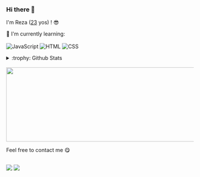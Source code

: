 ### Hi there 👋

<!--
**Rezapratama10118055/Rezapratama10118055** is a ✨ _special_ ✨ repository because its `README.md` (this file) appears on your GitHub profile.

Here are some ideas to get you started:

- 🔭 I’m currently working on ...
- 🌱 I’m currently learning ...
- 👯 I’m looking to collaborate on ...
- 🤔 I’m looking for help with ...
- 💬 Ask me about ...
- 📫 How to reach me: ...
- 😄 Pronouns: ...
- ⚡ Fun fact: ...
-->



I'm Reza ([23](https://github.com/Rezapratama10118055/Rezapratama10118055) yos) ! :sunglasses:

:page_with_curl: I'm currently learning:
<br><br>
![JavaScript](https://img.shields.io/badge/javascript-%23323330.svg?style=for-the-badge&logo=javascript&logoColor=%23F7DF1E)
![HTML](https://img.shields.io/badge/HTML-%23E44D26.svg?style=for-the-badge&logo=html5&logoColor=white)
![CSS](https://img.shields.io/badge/CSS-%231572B6.svg?style=for-the-badge&logo=css3&logoColor=white)


<details>
<summary>:trophy: Github Stats</summary>
<img src="https://bad-apple-github-readme.vercel.app/api?show_bg=1&username=Rezapratama10118055">
<img src="https://github-profile-trophy.vercel.app/?username=Rezapratama10118055">
</details>

<br>

<img src="https://img.freepik.com/free-vector/binary-code-white-background-with-floating-numbers_1017-25331.jpg?w=740&t=st=1681356182~exp=1681356782~hmac=e7ad29baf47402fe8cb7eb3dcfd328ec9c14a8e91e4981a98f3be4011d4362e4" width="1000" height="200">



Feel free to contact me :yum:
<br><br>

<a href="https://www.linkedin.com/in/reza-pratama-a1a857194/" target="_blank"><img src="https://img.shields.io/badge/LinkedIn-rezapratama-informational"></a>
<a href="mailto:rezapr21@gmail.com"><img src="https://img.shields.io/badge/Email-rezapr21%40gmail.com-orange"></a>

